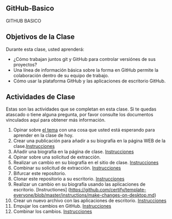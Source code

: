 ## GitHub-Basico
GITHUB BASICO

## Objetivos de la Clase

Durante esta clase, usted aprenderá:
- ¿Cómo trabajan juntos git y GitHub para controlar versiónes de sus proyectos?
- Una línea de información básica sobre la forma en GitHub permite la colaboración dentro de su equipo de trabajo.
- Cómo usar la plataforma GitHub y las aplicaciones de escritorio GitHub.

## Actividades de Clase

Estas son las actividades que se completan en esta clase. Si te quedas atascado o tiene alguna pregunta, por favor consulte los documentos vinculados aquí para obtener más información.

1. Opinar sobre [el tema]() con una cosa que usted está esperando para aprender en la clase de hoy.
2. Crear una publicación para añadir a su biografía en la página WEB de la clase.[Instrucciones](https://github.com/jobarver/GitHub-Basico/blob/master/instrucciones/archivo-en-git-hub.md)
3. Añadir una biografía en la página de clase. [Instrucciones](https://github.com/jobarver/GitHub-Basico/blob/master/instrucciones/crear-nuevo-problema.md)
4. Opinar sobre una solicitud de extracción.
5. Realizar un cambio en su biografía en el sitio de clase. [Instrucciones](https://github.com/certify/template-everyone/blob/master/instructions/changing-files-on-GitHub.md)
6. Combinar su solicitud de extracción. [Instrucciones](https://github.com/certify/template-everyone/blob/master/instructions/merge-your-pull-request.md)
7. Bifurcar este repositorio.
8. Clonar este repositorio a su escritorio.  [Instrucciones](https://github.com/certify/template-everyone/blob/master/instructions/clone-a-repo.md)
9. Realizar un cambio en su biografía usando las aplicaciones de escritorio. [Instructiones] (https://github.com/certify/template-everyone/blob/master/instructions/make-changes-on-desktop.md)
10. Crear un nuevo archivo con las aplicaciones de escritorio. [Instrucciones](https://github.com/certify/template-everyone/blob/master/instructions/new-file-on-desktop.md)
11. Empujar los cambios en GitHub.  [Instrucciones](https://github.com/certify/template-everyone/blob/master/instructions/push-changes-desktop.md)
12. Combinar los cambios. [Instrucciones](https://github.com/certify/template-everyone/blob/master/instructions/merge-your-pull-request.md)
